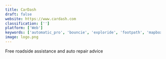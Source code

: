 ```yaml
---
title: CarDash
draft: false 
website: https://www.cardash.com
classification: ['']
platform: ['Web']
keywords: ['automatic_pro', 'bouncie', 'exploride', 'footpath', 'mapbox_drive', 'new_google_assistant', 'novaroma', 'radarr', 'roadtrippers', 'taab', 'tesla_autopilot', 'traveler_buddy', 'tripomatic', 'urgent.ly', 'whip_around']
image: logo.png
---
```

Free roadside assistance and auto repair advice